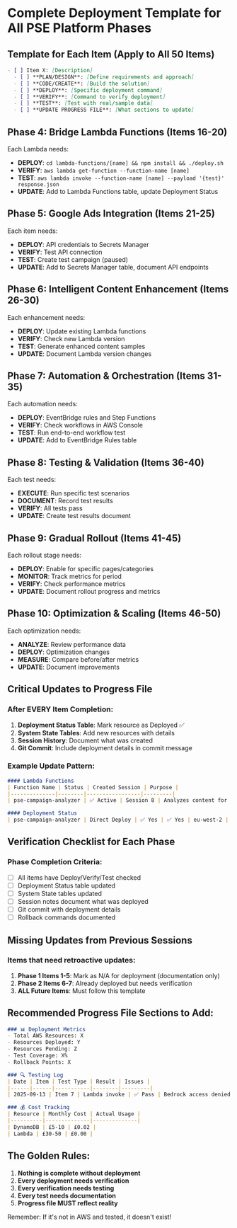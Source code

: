 # Complete Deployment Template for All PSE Platform Phases

## Template for Each Item (Apply to All 50 Items)

```markdown
- [ ] Item X: [Description]
  - [ ] **PLAN/DESIGN**: [Define requirements and approach]
  - [ ] **CODE/CREATE**: [Build the solution]
  - [ ] **DEPLOY**: [Specific deployment command]
  - [ ] **VERIFY**: [Command to verify deployment]
  - [ ] **TEST**: [Test with real/sample data]
  - [ ] **UPDATE PROGRESS FILE**: [What sections to update]
```

## Phase 4: Bridge Lambda Functions (Items 16-20)
Each Lambda needs:
- **DEPLOY**: `cd lambda-functions/[name] && npm install && ./deploy.sh`
- **VERIFY**: `aws lambda get-function --function-name [name]`
- **TEST**: `aws lambda invoke --function-name [name] --payload '{test}' response.json`
- **UPDATE**: Add to Lambda Functions table, update Deployment Status

## Phase 5: Google Ads Integration (Items 21-25)
Each item needs:
- **DEPLOY**: API credentials to Secrets Manager
- **VERIFY**: Test API connection
- **TEST**: Create test campaign (paused)
- **UPDATE**: Add to Secrets Manager table, document API endpoints

## Phase 6: Intelligent Content Enhancement (Items 26-30)
Each enhancement needs:
- **DEPLOY**: Update existing Lambda functions
- **VERIFY**: Check new Lambda version
- **TEST**: Generate enhanced content samples
- **UPDATE**: Document Lambda version changes

## Phase 7: Automation & Orchestration (Items 31-35)
Each automation needs:
- **DEPLOY**: EventBridge rules and Step Functions
- **VERIFY**: Check workflows in AWS Console
- **TEST**: Run end-to-end workflow test
- **UPDATE**: Add to EventBridge Rules table

## Phase 8: Testing & Validation (Items 36-40)
Each test needs:
- **EXECUTE**: Run specific test scenarios
- **DOCUMENT**: Record test results
- **VERIFY**: All tests pass
- **UPDATE**: Create test results document

## Phase 9: Gradual Rollout (Items 41-45)
Each rollout stage needs:
- **DEPLOY**: Enable for specific pages/categories
- **MONITOR**: Track metrics for period
- **VERIFY**: Check performance metrics
- **UPDATE**: Document rollout progress and metrics

## Phase 10: Optimization & Scaling (Items 46-50)
Each optimization needs:
- **ANALYZE**: Review performance data
- **DEPLOY**: Optimization changes
- **MEASURE**: Compare before/after metrics
- **UPDATE**: Document improvements

## Critical Updates to Progress File

### After EVERY Item Completion:
1. **Deployment Status Table**: Mark resource as Deployed ✅
2. **System State Tables**: Add new resources with details
3. **Session History**: Document what was created
4. **Git Commit**: Include deployment details in commit message

### Example Update Pattern:
```markdown
#### Lambda Functions
| Function Name | Status | Created Session | Purpose |
|--------------|--------|-----------------|---------|
| pse-campaign-analyzer | ✅ Active | Session 8 | Analyzes content for campaign potential |

#### Deployment Status
| pse-campaign-analyzer | Direct Deploy | ✅ Yes | ✅ Yes | eu-west-2 | `aws lambda delete-function...` |
```

## Verification Checklist for Each Phase

### Phase Completion Criteria:
- [ ] All items have Deploy/Verify/Test checked
- [ ] Deployment Status table updated
- [ ] System State tables updated
- [ ] Session notes document what was deployed
- [ ] Git commit with deployment details
- [ ] Rollback commands documented

## Missing Updates from Previous Sessions

### Items that need retroactive updates:
1. **Phase 1 Items 1-5**: Mark as N/A for deployment (documentation only)
2. **Phase 2 Items 6-7**: Already deployed but needs verification
3. **ALL Future Items**: Must follow this template

## Recommended Progress File Sections to Add:

```markdown
### 📊 Deployment Metrics
- Total AWS Resources: X
- Resources Deployed: Y
- Resources Pending: Z
- Test Coverage: X%
- Rollback Points: X

### 🔍 Testing Log
| Date | Item | Test Type | Result | Issues |
|------|------|-----------|--------|---------|
| 2025-09-13 | Item 7 | Lambda invoke | ✅ Pass | Bedrock access denied |

### 💰 Cost Tracking
| Resource | Monthly Cost | Actual Usage |
|----------|--------------|--------------|
| DynamoDB | £5-10 | £0.02 |
| Lambda | £30-50 | £0.00 |
```

## The Golden Rules:
1. **Nothing is complete without deployment**
2. **Every deployment needs verification**
3. **Every verification needs testing**
4. **Every test needs documentation**
5. **Progress file MUST reflect reality**

Remember: If it's not in AWS and tested, it doesn't exist!